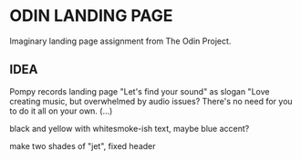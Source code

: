 # ODIN LANDING PAGE

Imaginary landing page assignment from The Odin Project.

## IDEA

Pompy records landing page
"Let's find your sound" as slogan
"Love creating music, but overwhelmed by audio issues? There's no need for you to do it all on your own. (...)

black and yellow with whitesmoke-ish text, maybe blue accent?

make two shades of "jet", fixed header